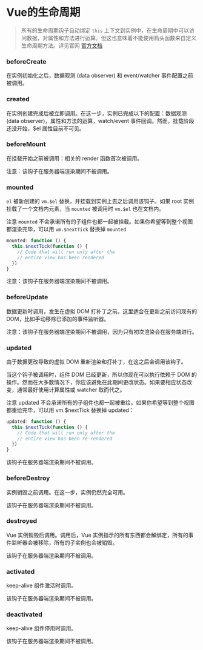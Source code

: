 # Vue的生命周期

> 所有的生命周期钩子自动绑定 `this` 上下文到实例中，在生命周期中可以访问数据，对属性和方法进行运算。但这也意味着不能使用箭头函数来自定义生命周期方法。详见官网 [官方文档](官方文档)

### beforeCreate
在实例初始化之后，数据观测 (data observer) 和 event/watcher 事件配置之前被调用。

### created
在实例创建完成后被立即调用。在这一步，实例已完成以下的配置：数据观测 (data observer)，属性和方法的运算，watch/event 事件回调。然而，挂载阶段还没开始，$el 属性目前不可见。

### beforeMount
在挂载开始之前被调用：相关的 render 函数首次被调用。

注意：该钩子在服务器端渲染期间不被调用。

### mounted
`el` 被新创建的 `vm.$el` 替换，并挂载到实例上去之后调用该钩子。如果 root 实例挂载了一个文档内元素，当 `mounted` 被调用时 `vm.$el` 也在文档内。

注意 `mounted` 不会承诺所有的子组件也都一起被挂载。如果你希望等到整个视图都渲染完毕，可以用 `vm.$nextTick` 替换掉 `mounted`

```js
mounted: function () {
  this.$nextTick(function () {
    // Code that will run only after the
    // entire view has been rendered
  })
}
```

注意：该钩子在服务器端渲染期间不被调用。

### beforeUpdate

数据更新时调用，发生在虚拟 DOM 打补丁之前。这里适合在更新之前访问现有的 DOM，比如手动移除已添加的事件监听器。

注意：该钩子在服务器端渲染期间不被调用，因为只有初次渲染会在服务端进行。

### updated
由于数据更改导致的虚拟 DOM 重新渲染和打补丁，在这之后会调用该钩子。

当这个钩子被调用时，组件 DOM 已经更新，所以你现在可以执行依赖于 DOM 的操作。然而在大多数情况下，你应该避免在此期间更改状态。如果要相应状态改变，通常最好使用计算属性或 watcher 取而代之。

注意 updated 不会承诺所有的子组件也都一起被重绘。如果你希望等到整个视图都重绘完毕，可以用 vm.$nextTick 替换掉 updated：

```javascript
updated: function () {
  this.$nextTick(function () {
    // Code that will run only after the
    // entire view has been re-rendered
  })
}
```

该钩子在服务器端渲染期间不被调用。

### beforeDestroy

实例销毁之前调用。在这一步，实例仍然完全可用。

该钩子在服务器端渲染期间不被调用。

### destroyed

Vue 实例销毁后调用。调用后，Vue 实例指示的所有东西都会解绑定，所有的事件监听器会被移除，所有的子实例也会被销毁。

该钩子在服务器端渲染期间不被调用。

### activated

keep-alive 组件激活时调用。

该钩子在服务器端渲染期间不被调用。

### deactivated

keep-alive 组件停用时调用。

该钩子在服务器端渲染期间不被调用。
